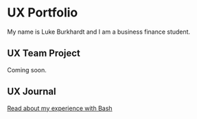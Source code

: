 # UX Portfolio

My name is Luke Burkhardt and I am a business finance student.  

## UX Team Project

Coming soon.

## UX Journal

[Read about my experience with Bash](j01/)
